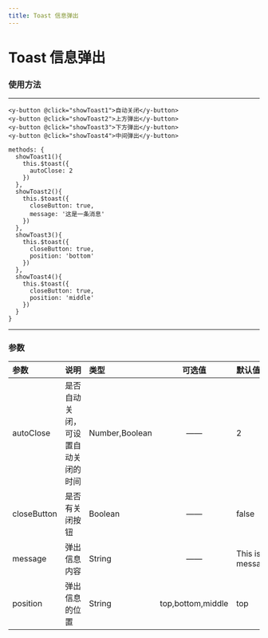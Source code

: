 ```yaml
---
title: Toast 信息弹出
---
```


# Toast 信息弹出

### 使用方法

---

<toast-demo-1/>

```
<y-button @click="showToast1">自动关闭</y-button>
<y-button @click="showToast2">上方弹出</y-button>
<y-button @click="showToast3">下方弹出</y-button>
<y-button @click="showToast4">中间弹出</y-button>

methods: {
  showToast1(){
    this.$toast({
      autoClose: 2
    })
  },
  showToast2(){
    this.$toast({
      closeButton: true,
      message: '这是一条消息'
    })
  },
  showToast3(){
    this.$toast({
      closeButton: true,
      position: 'bottom'
    })
  },
  showToast4(){
    this.$toast({
      closeButton: true,
      position: 'middle'
    })
  }
}
```

---

### 参数

| 参数           | 说明           | 类型  | 可选值      | 默认值     |
|:------------- |:---------------|:-----|:-----:|:-----|
|  autoClose    | 是否自动关闭，可设置自动关闭的时间  | Number,Boolean |  ——  | 2 |
|  closeButton  | 是否有关闭按钮        | Boolean | ——   | false |
|  message      | 弹出信息内容          | String | —— | This is message |
|  position     | 弹出信息的位置        | String  | top,bottom,middle| top |


